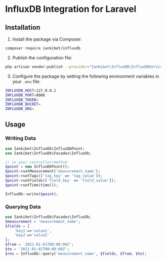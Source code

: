 # InfluxDB Integration for Laravel


## Installation

1. Install the package via Composer:

```bash
composer require iankibet/influxdb
````

2. Publish the configuration file:

```bash
php artisan vendor:publish --provider="IanKibet\InfluxDB\InfluxDBServiceProvider"
```

3. Configure the package by setting the following environment variables in your `.env` file:

```bash
INFLUXDB_HOST=127.0.0.1
INFLUXDB_PORT=8086
INFLUXDB_TOKEN=
INFLUXDB_BUCKET=
INFLUXDB_ORG=
```

## Usage

### Writing Data
```php
use Iankibet\InfluxDb\InfluxDbPoint;
use Iankibet\InfluxDb\Facades\InfluxDb;

// in your controller/method
$point = new InfluxDbPoint();
$point->setMeasurement('measurement_name');
$point->setTags(['tag_key' => 'tag_value']);
$point->setFields(['field_key' => 'field_value']);
$point->setTime(time());

InfluxDb::write($point);
```

### Querying Data
```php
use Iankibet\InfluxDb\Facades\InfluxDb;
$measurement = 'measurement_name';
$fields = [
    'key1'=>'value1',
    'key2'=>'value2'
];
$from = '2021-01-01T00:00:00Z';
$to = '2021-01-02T00:00:00Z';
$res = InfluxDb::query('measurement_name', $fields, $from, $to);
```
